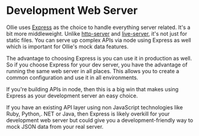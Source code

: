 # Development Web Server

Ollie uses [Express](http://expressjs.com) as the choice to handle everything server related. It's a bit more middleweight. Unlike [http-server](https://www.npmjs.com/package/http-server) and [live-server](https://www.npmjs.com/package/live-server), it's not just for static files. You can serve up complex APIs via node using Express as well which is important for Ollie's mock data features.

The advantage to choosing Express is you can use it in production as well. So if you choose Express for your dev server, you have the advantage
of running the same web server in all places. This allows you to create a common configuration and use it in all environments.

If you're building APIs in node, then this is a big win that makes using Express as your development server an easy choice.

If you have an existing API layer using non JavaScript technologies like Ruby, Python,. NET or Java, then Express is likely overkill for your development web server but could give you a development-friendly way to mock JSON data from your real server.
